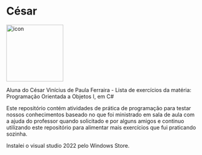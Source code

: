 # César

<div style="display: flex; align-items: flex-start;"><img src="https://techstack-generator.vercel.app/csharp-icon.svg" alt="icon" align="left" width="150" /></div>

Aluna do César Vinícius de Paula Ferraira - Lista de exercícios da matéria: Programação Orientada a Objetos I, em C#

Este repositório contém atividades de prática de programação para testar nossos conhecimentos baseado no que foi ministrado em sala de aula com a ajuda do professor quando solicitado e por alguns amigos e continuo utilizando este repositório para alimentar mais exercícios que fui praticando sozinha.

Instalei o visual studio 2022 pelo Windows Store.
